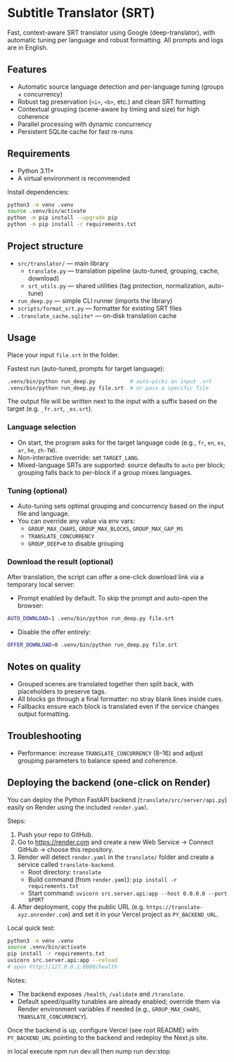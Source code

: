 # Subtitle Translator (SRT)

Fast, context-aware SRT translator using Google (deep-translator), with automatic tuning per language and robust formatting. All prompts and logs are in English.

## Features
- Automatic source language detection and per-language tuning (groups + concurrency)
- Robust tag preservation (`<i>`, `<b>`, etc.) and clean SRT formatting
- Contextual grouping (scene-aware by timing and size) for high coherence
- Parallel processing with dynamic concurrency
- Persistent SQLite cache for fast re-runs

## Requirements
- Python 3.11+
- A virtual environment is recommended

Install dependencies:

```bash
python3 -m venv .venv
source .venv/bin/activate
python -m pip install --upgrade pip
python -m pip install -r requirements.txt
```

## Project structure

- `src/translator/` — main library
	- `translate.py` — translation pipeline (auto-tuned, grouping, cache, download)
	- `srt_utils.py` — shared utilities (tag protection, normalization, auto-tune)
- `run_deep.py` — simple CLI runner (imports the library)
- `scripts/format_srt.py` — formatter for existing SRT files
- `.translate_cache.sqlite*` — on-disk translation cache

## Usage
Place your input `file.srt` in the folder.

Fastest run (auto-tuned, prompts for target language):

```bash
.venv/bin/python run_deep.py           # auto-picks an input .srt
.venv/bin/python run_deep.py file.srt  # or pass a specific file
```

The output file will be written next to the input with a suffix based on the target (e.g. `_fr.srt`, `_es.srt`).

<!-- API server section removed: this project is now CLI-only and does not ship an HTTP API. -->

### Language selection
- On start, the program asks for the target language code (e.g., `fr`, `en`, `es`, `ar`, `he`, `zh-TW`).
- Non-interactive override: set `TARGET_LANG`.
- Mixed-language SRTs are supported: source defaults to `auto` per block; grouping falls back to per-block if a group mixes languages.

### Tuning (optional)
- Auto-tuning sets optimal grouping and concurrency based on the input file and language.
- You can override any value via env vars:
	- `GROUP_MAX_CHARS`, `GROUP_MAX_BLOCKS`, `GROUP_MAX_GAP_MS`
	- `TRANSLATE_CONCURRENCY`
	- `GROUP_DEEP=0` to disable grouping

### Download the result (optional)
After translation, the script can offer a one-click download link via a temporary local server:

- Prompt enabled by default. To skip the prompt and auto-open the browser:

```bash
AUTO_DOWNLOAD=1 .venv/bin/python run_deep.py file.srt
```

- Disable the offer entirely:

```bash
OFFER_DOWNLOAD=0 .venv/bin/python run_deep.py file.srt
```

## Notes on quality
- Grouped scenes are translated together then split back, with placeholders to preserve tags.
- All blocks go through a final formatter: no stray blank lines inside cues.
- Fallbacks ensure each block is translated even if the service changes output formatting.

## Troubleshooting
- Performance: increase `TRANSLATE_CONCURRENCY` (8–16) and adjust grouping parameters to balance speed and coherence.

## Deploying the backend (one-click on Render)

You can deploy the Python FastAPI backend (`translate/src/server/api.py`) easily on Render using the included `render.yaml`.

Steps:

1. Push your repo to GitHub.
2. Go to https://render.com and create a new Web Service -> Connect GitHub -> choose this repository.
3. Render will detect `render.yaml` in the `translate/` folder and create a service called `translate-backend`.
	- Root directory: `translate`
	- Build command (from `render.yaml`): `pip install -r requirements.txt`
	- Start command: `uvicorn src.server.api:app --host 0.0.0.0 --port $PORT`
4. After deployment, copy the public URL (e.g. `https://translate-xyz.onrender.com`) and set it in your Vercel project as `PY_BACKEND_URL`.

Local quick test:

```bash
python3 -m venv .venv
source .venv/bin/activate
pip install -r requirements.txt
uvicorn src.server.api:app --reload
# open http://127.0.0.1:8000/health
```

Notes:
- The backend exposes `/health`, `/validate` and `/translate`.
- Default speed/quality tunables are already enabled; override them via Render environment variables if needed (e.g., `GROUP_MAX_CHARS`, `TRANSLATE_CONCURRENCY`).

Once the backend is up, configure Vercel (see root README) with `PY_BACKEND_URL` pointing to the backend and redeploy the Next.js site.

in local execute npm run dev:all then nump run dev:stop
